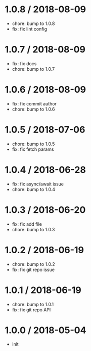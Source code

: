 
1.0.8 / 2018-08-09
==================

  * chore: bump to 1.0.8
  * fix: fix lint config

1.0.7 / 2018-08-09
==================

  * fix: fix docs
  * chore: bump to 1.0.7

1.0.6 / 2018-08-09
==================

  * fix: fix commit author
  * chore: bump to 1.0.6

1.0.5 / 2018-07-06
==================

  * chore: bump to 1.0.5
  * fix: fix fetch params

1.0.4 / 2018-06-28
==================

  * fix: fix async/await issue
  * chore: bump to 1.0.4

1.0.3 / 2018-06-20
==================

  * fix: fix add file
  * chore: bump to 1.0.3

1.0.2 / 2018-06-19
==================

  * chore: bump to 1.0.2
  * fix: fix git repo issue

1.0.1 / 2018-06-19
==================

  * chore: bump to 1.0.1
  * fix: fix git repo API

1.0.0 / 2018-05-04
==================

  * init
